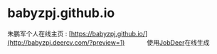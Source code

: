 # babyzpj.github.io
朱鹏军个人在线主页  : [https://babyzpj.github.io/](http://babyzpj.deercv.com/?preview=1) 
　　　
使用[JobDeer](http://deercv.com/)在线生成
